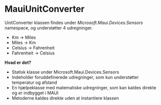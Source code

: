 # MauiUnitConverter

UnitConverter klassen findes under *Microsoft.Maui.Devices.Sensors* namespace, og understøtter 4 udregninger. 
- Km -> Miles
- Miles -> Km
- Celsius -> Fahrenheit
- Fahrenheit -> Celsius

**Hvad er det?**
- Statisk klasse under Microsoft.Maui.Devices.Sensors
- Indeholder foruddefinerede udregninger, som kun understøtter temperatur og afstand
- En hjælpeklasse med matematiske udregninger, som kan kaldes direkte og er indbygget i MAUI
- Metoderne kaldes direkte uden at instantiere klassen
